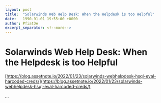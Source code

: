 ```yaml
---
layout: post
title:  "Solarwinds Web Help Desk: When the Helpdesk is too Helpful"
date:   1990-01-01 19:55:00 +0000
author: PfiatDe
excerpt_separator: <!--more-->
---
```


# Solarwinds Web Help Desk: When the Helpdesk is too Helpful
[https://blog.assetnote.io/2022/01/23/solarwinds-webhelpdesk-hsql-eval-harcoded-creds/](https://blog.assetnote.io/2022/01/23/solarwinds-webhelpdesk-hsql-eval-harcoded-creds/)

...
<!--more-->

